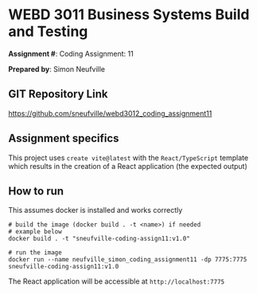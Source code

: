 # WEBD 3011 Business Systems Build and Testing
__Assignment #__: Coding Assignment: 11 

__Prepared by__: Simon Neufville

## GIT Repository Link
https://github.com/sneufville/webd3012_coding_assignment11

## Assignment specifics

This project uses `create vite@latest` with the `React/TypeScript` template which results in the creation of a React application (the expected output)

## How to run

This assumes docker is installed and works correctly

```shell
# build the image (docker build . -t <name>) if needed
# example below
docker build . -t "sneufville-coding-assign11:v1.0"
```

```shell
# run the image
docker run --name neufville_simon_coding_assignment11 -dp 7775:7775 sneufville-coding-assign11:v1.0
```

The React application will be accessible at `http://localhost:7775`
